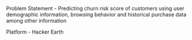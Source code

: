 Problem Statement - Predicting churn risk score of customers using user demographic information, browsing behavior and historical purchase data among other information

Platform - Hacker Earth
